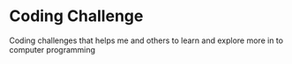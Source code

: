 # Coding Challenge
Coding challenges that helps me and others to learn and explore more in to computer programming
